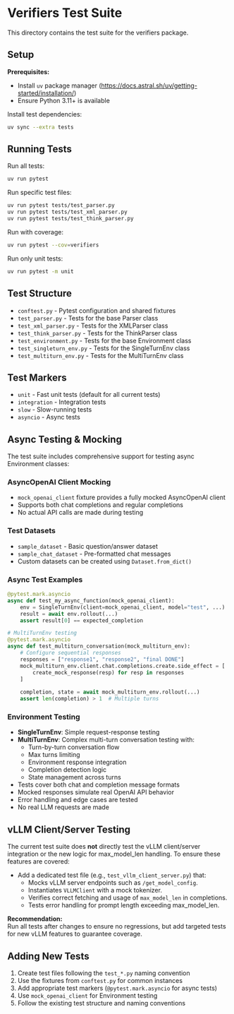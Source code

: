 # Verifiers Test Suite

This directory contains the test suite for the verifiers package.

## Setup

**Prerequisites:**
- Install `uv` package manager (https://docs.astral.sh/uv/getting-started/installation/)
- Ensure Python 3.11+ is available

Install test dependencies:

```bash
uv sync --extra tests
```

## Running Tests

Run all tests:

```bash
uv run pytest
```

Run specific test files:

```bash
uv run pytest tests/test_parser.py
uv run pytest tests/test_xml_parser.py
uv run pytest tests/test_think_parser.py
```

Run with coverage:

```bash
uv run pytest --cov=verifiers
```

Run only unit tests:

```bash
uv run pytest -m unit
```

## Test Structure

- `conftest.py` - Pytest configuration and shared fixtures
- `test_parser.py` - Tests for the base Parser class
- `test_xml_parser.py` - Tests for the XMLParser class  
- `test_think_parser.py` - Tests for the ThinkParser class
- `test_environment.py` - Tests for the base Environment class
- `test_singleturn_env.py` - Tests for the SingleTurnEnv class
- `test_multiturn_env.py` - Tests for the MultiTurnEnv class

## Test Markers

- `unit` - Fast unit tests (default for all current tests)
- `integration` - Integration tests
- `slow` - Slow-running tests
- `asyncio` - Async tests

## Async Testing & Mocking

The test suite includes comprehensive support for testing async Environment classes:

### AsyncOpenAI Client Mocking
- `mock_openai_client` fixture provides a fully mocked AsyncOpenAI client
- Supports both chat completions and regular completions
- No actual API calls are made during testing

### Test Datasets
- `sample_dataset` - Basic question/answer dataset
- `sample_chat_dataset` - Pre-formatted chat messages
- Custom datasets can be created using `Dataset.from_dict()`

### Async Test Examples
```python
@pytest.mark.asyncio
async def test_my_async_function(mock_openai_client):
    env = SingleTurnEnv(client=mock_openai_client, model="test", ...)
    result = await env.rollout(...)
    assert result[0] == expected_completion

# MultiTurnEnv testing
@pytest.mark.asyncio  
async def test_multiturn_conversation(mock_multiturn_env):
    # Configure sequential responses
    responses = ["response1", "response2", "final DONE"]
    mock_multiturn_env.client.chat.completions.create.side_effect = [
        create_mock_response(resp) for resp in responses
    ]
    
    completion, state = await mock_multiturn_env.rollout(...)
    assert len(completion) > 1  # Multiple turns
```

### Environment Testing
- **SingleTurnEnv**: Simple request-response testing
- **MultiTurnEnv**: Complex multi-turn conversation testing with:
  - Turn-by-turn conversation flow
  - Max turns limiting
  - Environment response integration
  - Completion detection logic
  - State management across turns
- Tests cover both chat and completion message formats
- Mocked responses simulate real OpenAI API behavior
- Error handling and edge cases are tested
- No real LLM requests are made

## vLLM Client/Server Testing

The current test suite does **not** directly test the vLLM client/server integration or the new logic for max_model_len handling. To ensure these features are covered:

- Add a dedicated test file (e.g., `test_vllm_client_server.py`) that:
  - Mocks vLLM server endpoints such as `/get_model_config`.
  - Instantiates `VLLMClient` with a mock tokenizer.
  - Verifies correct fetching and usage of `max_model_len` in completions.
  - Tests error handling for prompt length exceeding max_model_len.

**Recommendation:**  
Run all tests after changes to ensure no regressions, but add targeted tests for new vLLM features to guarantee coverage.

## Adding New Tests

1. Create test files following the `test_*.py` naming convention
2. Use the fixtures from `conftest.py` for common instances
3. Add appropriate test markers (`@pytest.mark.asyncio` for async tests)
4. Use `mock_openai_client` for Environment testing
5. Follow the existing test structure and naming conventions